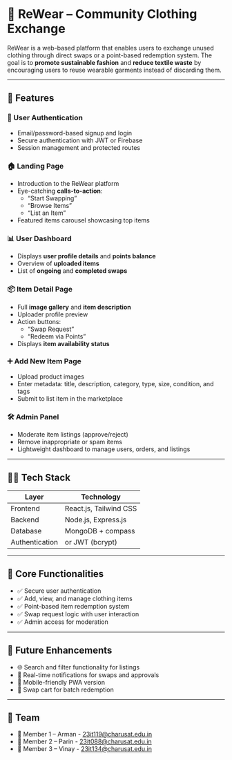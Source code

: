 # 🧥 ReWear – Community Clothing Exchange

ReWear is a web-based platform that enables users to exchange unused clothing through direct swaps or a point-based redemption system. The goal is to **promote sustainable fashion** and **reduce textile waste** by encouraging users to reuse wearable garments instead of discarding them.

---

## 🚀 Features

### 👤 User Authentication
- Email/password-based signup and login
- Secure authentication with JWT or Firebase
- Session management and protected routes

### 🏠 Landing Page
- Introduction to the ReWear platform
- Eye-catching **calls-to-action**:
  - “Start Swapping”
  - “Browse Items”
  - “List an Item”
- Featured items carousel showcasing top items

### 📊 User Dashboard
- Displays **user profile details** and **points balance**
- Overview of **uploaded items**
- List of **ongoing** and **completed swaps**

### 📦 Item Detail Page
- Full **image gallery** and **item description**
- Uploader profile preview
- Action buttons:
  - “Swap Request”
  - “Redeem via Points”
- Displays **item availability status**

### ➕ Add New Item Page
- Upload product images
- Enter metadata: title, description, category, type, size, condition, and tags
- Submit to list item in the marketplace

### 🛠️ Admin Panel
- Moderate item listings (approve/reject)
- Remove inappropriate or spam items
- Lightweight dashboard to manage users, orders, and listings

---

## 🧑‍💻 Tech Stack

| Layer        | Technology         |
|--------------|--------------------|
| Frontend     | React.js, Tailwind CSS |
| Backend      | Node.js, Express.js |
| Database     | MongoDB + compass |
| Authentication |  or JWT (bcrypt) |

---


## 🔐 Core Functionalities

- ✅ Secure user authentication
- ✅ Add, view, and manage clothing items
- ✅ Point-based item redemption system
- ✅ Swap request logic with user interaction
- ✅ Admin access for moderation

---

## 🔄 Future Enhancements

- 🌐 Search and filter functionality for listings
- 🔔 Real-time notifications for swaps and approvals
- 📲 Mobile-friendly PWA version
- 🛒 Swap cart for batch redemption

---



## 👥 Team

- 👤 Member 1 – Arman - 23it119@charusat.edu.in
- 👤 Member 2 – Parin - 23it088@charusat.edu.in
- 👤 Member 3 – Vinay - 23it134@charusat.edu.in








